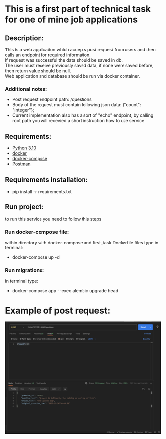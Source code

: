 # This is a first part of technical task for one of mine job applications

## Description:
This is a web application which accepts post request from users and then calls an endpoint for required information.  
If request was successful the data should be saved in db.  
The user must receive previously saved data, if none were saved before, then return value should be null.  
Web application and database should be run via docker container.  

### Additional notes:
- Post request endpoint path: /questions
- Body of the request must contain following json data: {"count": "integer"};
- Current implementation also has a sort of "echo" endpoint, by calling root path you will recevied a short instruction how to use service 

## Requirements:
- [Python 3.10](https://www.python.org/downloads/)
- [docker](https://docs.docker.com/get-docker/)
- [docker-compose](https://docs.docker.com/compose/install/)
- [Postman](https://www.postman.com/downloads/)

## Requirements installation:
- pip install -r requirements.txt

## Run project:
to run this service you need to follow this steps

### Run docker-compose file:  

within directory with docker-compose and first_task.Dockerfile files type in terminal:

- docker-compose up -d

### Run migrations:

in terminal type:

- docker-compose app --exec alembic upgrade head


# Example of post request:
![img.png](post_sample.jpeg)